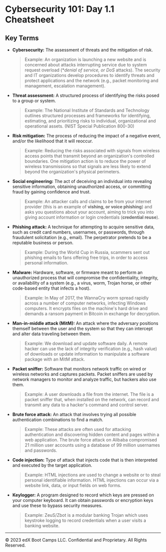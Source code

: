 # Cybersecurity 101: Day 1.1 Cheatsheet

## Key Terms

- **Cybersecurity:** The assessment of threats and the mitigation of risk.

  > Example: An organization is launching a new website and is concerned about attacks interrupting service due to system request overload (**denial of service, or *DoS** attacks). The security and IT organizations develop procedures to identify threats and protect applications and the network (e.g., packet monitoring and management, escalation management).

- **Threat assessment:** A structured process of identifying the risks posed to a group or system.

  > Example: The National Institute of Standards and Technology outlines structured processes and frameworks for identifying, estimating, and prioritizing risks to individual, organizational and operational assets. (NIST Special Publication 800-30)

- **Risk mitigation:** The process of reducing the impact of a negative event, and/or the likelihood that it will reoccur.

  > Example: Reducing the risks associated with signals from wireless access points that transmit beyond an organization's controlled boundaries. One mitigation action is to reduce the power of wireless transmissions so that signals are less likely to extend beyond the organization's physical perimeters.

- **Social engineering:** The act of deceiving an individual into revealing sensitive information, obtaining unauthorized access, or committing fraud by gaining confidence and trust. 

  > Example: An attacker calls and claims to be from your internet provider (this is an example of **vishing, or voice phishing**) and asks you questions about your account, aiming to trick you into giving account information or login credentials (**credential reuse**).

- **Phishing attack:** A technique for attempting to acquire sensitive data, such as credit card numbers, usernames, or passwords, through fraudulent solicitation (e.g., email). The perpetrator pretends to be a reputable business or person.
  
  > Example: During the World Cup in Russia, scammers sent out phishing emails to fans offering free trips, in order to access personal information.

- **Malware:** Hardware, software, or firmware meant to perform an unauthorized process that will compromise the confidentiality, integrity, or availability of a system (e.g., a virus, worm, Trojan horse, or other code-based entity that infects a host).
  
  > Example: In May of 2017, the WannaCry worm spread rapidly across a number of computer networks, infecting Windows computers. It encrypts files on the machine's hard drive and demands a ransom payment in Bitcoin in exchange for decryption.

- **Man-in-middle attack (MitM):**  An attack where the adversary positions themself between the user and the system so that they can intercept and alter data traveling between them.
  
  > Example: We download and update software daily. A remote hacker can use the lack of integrity verification (e.g., hash value) of downloads or update information to manipulate a software package with an MitM attack.

- **Packet sniffer:**  Software that monitors network traffic on wired or wireless networks and captures packets. Packet sniffers are used by network managers to monitor and analyze traffic, but hackers also use them.

  > Example: A user downloads a file from the internet. The file is a packet sniffer that, when installed on the network, can record and transmit any data to a hacker's command and control server.

- **Brute force attack:** An attack that involves trying all possible authentication combinations to find a match.

  > Example: These attacks are often used for attacking authentication and discovering hidden content and pages within a web application. The brute force attack on Alibaba compromised 21 million user accounts using a database of 99 million usernames and passwords. 

- **Code injection:** Type of attack that injects code that is then interpreted and executed by the target application. 

  > Example: HTML injections are used to change a website or to steal personal identifiable information. HTML injections can occur via a website link, data, or input fields on web forms. 

- **Keylogger:**  A program designed to record which keys are pressed on your computer keyboard. It can obtain passwords or encryption keys and use these to bypass security measures.

  > Example: ZeuS/Zbot is a modular banking Trojan which uses keystroke logging to record credentials when a user visits a banking website. 
 
---

© 2023 edX Boot Camps LLC. Confidential and Proprietary. All Rights Reserved.

    
